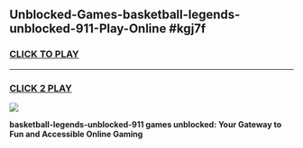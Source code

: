 
## Unblocked-Games-basketball-legends-unblocked-911-Play-Online #kgj7f
<h3>
<a href="https://news.freeplayer.one?title=basketball-legends-unblocked-911&ref=3">CLICK TO PLAY</a></h3>
<hr>

<h3>
<a href="https://news.freeplayer.one?title=basketball-legends-unblocked-911&ref=3">CLICK 2 PLAY</a>
  
</h3>

<a href="https://news.freeplayer.one?title=basketball-legends-unblocked-911&ref=3"><img src="https://clearcache.store/games.png"></a>


**basketball-legends-unblocked-911 games unblocked: Your Gateway to Fun and Accessible Online Gaming**

